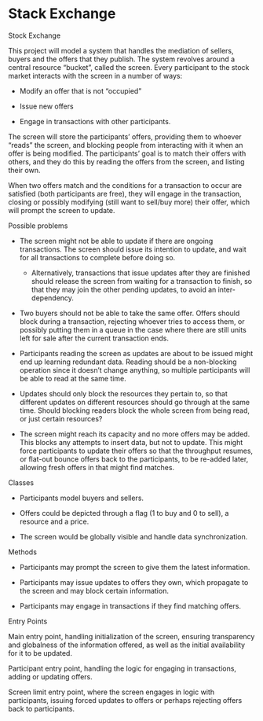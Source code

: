 # Stack Exchange


Stock Exchange

This project will model a system that handles the mediation of sellers, buyers and the offers that they publish. The system revolves around a central resource “bucket”, called the screen. Every participant to the stock market interacts with the screen in a number of ways:

-   Modify an offer that is not “occupied”
    
-   Issue new offers
    
-   Engage in transactions with other participants.
    

The screen will store the participants’ offers, providing them to whoever “reads” the screen, and blocking people from interacting with it when an offer is being modified. The participants’ goal is to match their offers with others, and they do this by reading the offers from the screen, and listing their own.

When two offers match and the conditions for a transaction to occur are satisfied (both participants are free), they will engage in the transaction, closing or possibly modifying (still want to sell/buy more) their offer, which will prompt the screen to update.

Possible problems

-   The screen might not be able to update if there are ongoing transactions. The screen should issue its intention to update, and wait for all transactions to complete before doing so.
    

	-   Alternatively, transactions that issue updates after they are finished should release the screen from waiting for a transaction to finish, so that they may join the other pending updates, to avoid an inter-dependency.
    

-   Two buyers should not be able to take the same offer. Offers should block during a transaction, rejecting whoever tries to access them, or possibly putting them in a queue in the case where there are still units left for sale after the current transaction ends.
    
-   Participants reading the screen as updates are about to be issued might end up learning redundant data. Reading should be a non-blocking operation since it doesn’t change anything, so multiple participants will be able to read at the same time.
    
-   Updates should only block the resources they pertain to, so that different updates on different resources should go through at the same time. Should blocking readers block the whole screen from being read, or just certain resources?
    
-   The screen might reach its capacity and no more offers may be added. This blocks any attempts to insert data, but not to update. This might force participants to update their offers so that the throughput resumes, or flat-out bounce offers back to the participants, to be re-added later, allowing fresh offers in that might find matches.
    

Classes

-   Participants model buyers and sellers.
    
-   Offers could be depicted through a flag (1 to buy and 0 to sell), a resource and a price.
    
-   The screen would be globally visible and handle data synchronization.
    

Methods

-   Participants may prompt the screen to give them the latest information.
    
-   Participants may issue updates to offers they own, which propagate to the screen and may block certain information.
    
-   Participants may engage in transactions if they find matching offers.
    

Entry Points

Main entry point, handling initialization of the screen, ensuring transparency and globalness of the information offered, as well as the initial availability for it to be updated.

Participant entry point, handling the logic for engaging in transactions, adding or updating offers.

Screen limit entry point, where the screen engages in logic with participants, issuing forced updates to offers or perhaps rejecting offers back to participants.
